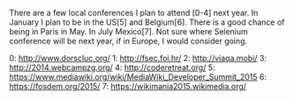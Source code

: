 There are a few local conferences I plan to attend [0-4] next year. In January I plan to be in the US[5] and Belgium[6]. There is a good chance of being in Paris in May. In July Mexico[7]. Not sure where Selenium conference will be next year, if in Europe, I would consider going.

0: http://www.dorscluc.org/
1: http://fsec.foi.hr/
2: http://viaqa.mobi/
3: http://2014.webcampzg.org/
4: http://coderetreat.org/
5: https://www.mediawiki.org/wiki/MediaWiki_Developer_Summit_2015
6: https://fosdem.org/2015/
7: https://wikimania2015.wikimedia.org/

